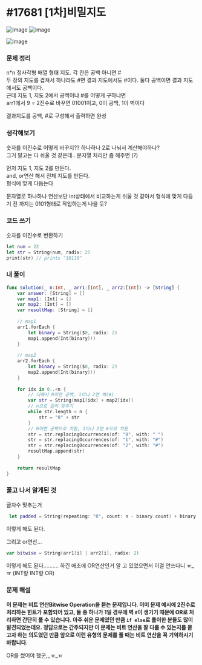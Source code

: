 # #17681 [1차]비밀지도

![image](https://user-images.githubusercontent.com/28949235/130565422-27ac6d54-9784-44e5-aa7e-32c05fecbf6a.png)
![image](https://user-images.githubusercontent.com/28949235/130565433-81b14a14-e71b-4441-a3e1-05eb1b49284b.png)

![image](https://user-images.githubusercontent.com/28949235/130565471-b9f01ecb-b91c-461b-87d9-b47aab7861c9.png)

### 문제 정리

n*n 정사각형 배열 형태 지도. 각 칸은 공백 아니면 #  
두 장의 지도를 겹쳐서 하나라도 #면 결과 지도에서도 #이다. 둘다 공백이면 결과 지도에서도 공백이다.  
근데 지도 1, 지도 2에서 공백이냐 #를 어떻게 구하냐면  
arr1에서 9 = 2진수로 바꾸면 01001이고, 0이 공백, 1이 벽이다

결과지도를 공백, #로 구성해서 출력하면 완성

### 생각해보기

숫자를 이진수로 어떻게 바꾸지?? 하나하나 2로 나눠서 계산해야하나?  
그거 말고는 다 쉬울 것 같은데.. 문자열 처리만 좀 해주면 (?)

먼저 지도 1, 지도 2를 만든다.  
and, or연산 해서 전체 지도를 만든다.  
형식에 맞게 다듬는다

문자열로 하나하나 연산보단 int상태에서 비교하는게 쉬울 것 같아서 형식에 맞게 다듬기 전 까지는 0101형태로 작업하는게 나을 듯?

### 코드 쓰기

숫자를 이진수로 변환하기

```swift
let num = 22
let str = String(num, radix: 2)
print(str) // prints "10110"
```



### 내 풀이

```swift
func solution(_ n:Int, _ arr1:[Int], _ arr2:[Int]) -> [String] {
    var answer: [String] = []
    var map1: [Int] = []
    var map2: [Int] = []
    var resultMap: [String] = []
    
    // map1
    arr1.forEach {
        let binary = String($0, radix: 2)
        map1.append(Int(binary)!)
    }
    
    // map2
    arr2.forEach {
        let binary = String($0, radix: 2)
        map2.append(Int(binary)!)
    }
    
    for idx in 0..<n {
        // 더해서 0이면 공백, 1이나 2면 벽(#)
        var str = String(map1[idx] + map2[idx])
        // n으로 길이 맞추기
        while str.length < n {
            str = "0" + str
        }
        // 0이면 공백으로 치환, 1이나 2면 #으로 치환
        str = str.replacingOccurrences(of: "0", with: " ")
        str = str.replacingOccurrences(of: "1", with: "#")
        str = str.replacingOccurrences(of: "2", with: "#")
        resultMap.append(str)
    }
    
    return resultMap
}
```



### 풀고 나서 알게된 것

글자수 맞추는거

```swift
 let padded = String(repeating: "0", count: n - binary.count) + binary
```

이렇게 해도 된다.

그리고 or연산... 

```swift
var bitwise = String(arr1[i] | arr2[i], radix: 2)
```

이렇게 해도 된다.......... 하긴 애초에 OR연산인거 알 고 있었으면서 이걸 안쓰다니 ㅠ_ㅠ (INT랑 INT랑 OR)



### 문제 해설

**이 문제는 비트 연산Bitwise Operation을 묻는 문제입니다. 이미 문제 예시에 2진수로 처리하는 힌트가 포함되어 있고, 둘 중 하나가 1일 경우에 벽 `#`이 생기기 때문에 OR로 처리하면 간단히 풀 수 있습니다. 아주 쉬운 문제였던 만큼 `if else`로 풀이한 분들도 많이 발견되었는데요. 정답으로는 간주되지만 이 문제는 비트 연산을 잘 다룰 수 있는지를 묻고자 하는 의도였던 만큼 앞으로 이런 유형의 문제를 풀 때는 비트 연산을 꼭 기억하시기 바랍니다.**

OR를 썼어야 했군,,,ㅠ_ㅠ
